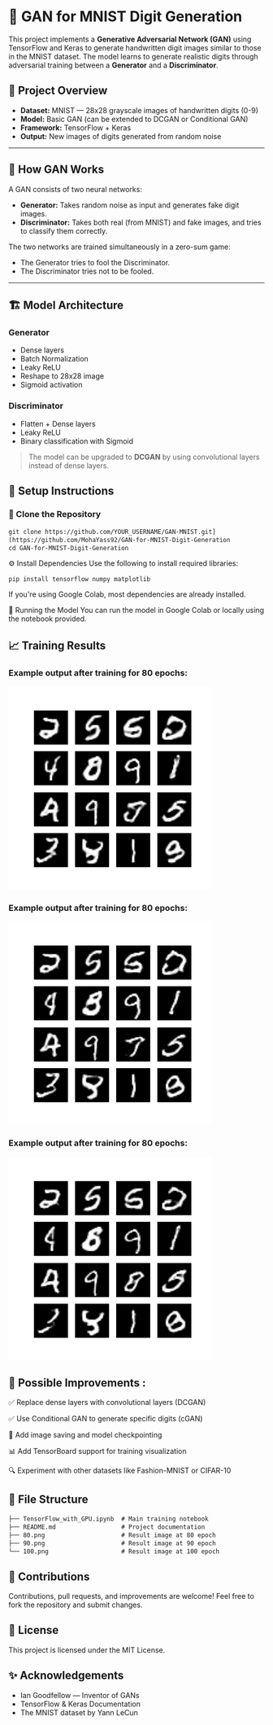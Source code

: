 # 🧠 GAN for MNIST Digit Generation

This project implements a **Generative Adversarial Network (GAN)** using TensorFlow and Keras to generate handwritten digit images similar to those in the MNIST dataset. The model learns to generate realistic digits through adversarial training between a **Generator** and a **Discriminator**.

## 📌 Project Overview

- **Dataset:** MNIST — 28x28 grayscale images of handwritten digits (0-9)
- **Model:** Basic GAN (can be extended to DCGAN or Conditional GAN)
- **Framework:** TensorFlow + Keras
- **Output:** New images of digits generated from random noise

---

## 🧠 How GAN Works

A GAN consists of two neural networks:

- **Generator:** Takes random noise as input and generates fake digit images.
- **Discriminator:** Takes both real (from MNIST) and fake images, and tries to classify them correctly.

The two networks are trained simultaneously in a zero-sum game:
- The Generator tries to fool the Discriminator.
- The Discriminator tries not to be fooled.

---

## 🏗️ Model Architecture

### Generator

- Dense layers
- Batch Normalization
- Leaky ReLU
- Reshape to 28x28 image
- Sigmoid activation

### Discriminator

- Flatten + Dense layers
- Leaky ReLU
- Binary classification with Sigmoid

> The model can be upgraded to **DCGAN** by using convolutional layers instead of dense layers.


## 🔧 Setup Instructions

### 📁 Clone the Repository

```
git clone https://github.com/YOUR_USERNAME/GAN-MNIST.git](https://github.com/MohaYass92/GAN-for-MNIST-Digit-Generation
cd GAN-for-MNIST-Digit-Generation
```
⚙️ Install Dependencies
Use the following to install required libraries:

```
pip install tensorflow numpy matplotlib
```
If you're using Google Colab, most dependencies are already installed.

🚀 Running the Model
You can run the model in Google Colab or locally using the notebook provided.

## 📈 Training Results


### Example output after training for 80 epochs:

![Generated Digit Sample](80.png)


### Example output after training for 80 epochs:

![Generated Digit Sample](90.png)


### Example output after training for 80 epochs:

![Generated Digit Sample](100.png)



## 🔮 Possible Improvements :

✅ Replace dense layers with convolutional layers (DCGAN)

✅ Use Conditional GAN to generate specific digits (cGAN)

🔁 Add image saving and model checkpointing

📊 Add TensorBoard support for training visualization

🔍 Experiment with other datasets like Fashion-MNIST or CIFAR-10

## 📂 File Structure
```
├── TensorFlow_with_GPU.ipynb  # Main training notebook
├── README.md                  # Project documentation
├── 80.png                     # Result image at 80 epoch
├── 90.png                     # Result image at 90 epoch
└── 100.png                    # Result image at 100 epoch
```
## 🤝 Contributions
Contributions, pull requests, and improvements are welcome! Feel free to fork the repository and submit changes.

## 📜 License
This project is licensed under the MIT License.

## ✨ Acknowledgements

- Ian Goodfellow — Inventor of GANs
- TensorFlow & Keras Documentation
- The MNIST dataset by Yann LeCun
